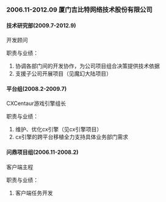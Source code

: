 ### 2006.11-2012.09 厦门吉比特网络技术股份有限公司

#### 技术研究部(2009.7-2012.9)

开发顾问

职责与业绩：

1. 协调各部门间的开发协作，为公司项目组合决策提供技术依据
2. 支援子公司开展项目（见魔幻大陆项目）

#### 平台组(2008.2-2009.7)

CXCentaur游戏引擎组长

职责与业绩：

1. 维护、优化cx引擎（见cx引擎项目）
2. cx引擎的跨平台移植全力支持具体业务部门需求

#### 问鼎项目组(2006.11-2008.2)

客户端主程

职责与业绩：

1. 客户端任务开发
